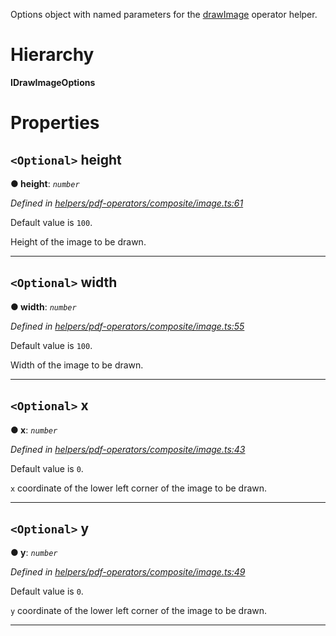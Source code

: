 

Options object with named parameters for the [drawImage](../modules/_helpers_pdf_operators_composite_image_.md#drawimage) operator helper.

# Hierarchy

**IDrawImageOptions**

# Properties

<a id="height"></a>

## `<Optional>` height

**● height**: *`number`*

*Defined in [helpers/pdf-operators/composite/image.ts:61](https://github.com/Hopding/pdf-lib/blob/dd3a0e3/src/helpers/pdf-operators/composite/image.ts#L61)*

Default value is `100`.

Height of the image to be drawn.

___
<a id="width"></a>

## `<Optional>` width

**● width**: *`number`*

*Defined in [helpers/pdf-operators/composite/image.ts:55](https://github.com/Hopding/pdf-lib/blob/dd3a0e3/src/helpers/pdf-operators/composite/image.ts#L55)*

Default value is `100`.

Width of the image to be drawn.

___
<a id="x"></a>

## `<Optional>` x

**● x**: *`number`*

*Defined in [helpers/pdf-operators/composite/image.ts:43](https://github.com/Hopding/pdf-lib/blob/dd3a0e3/src/helpers/pdf-operators/composite/image.ts#L43)*

Default value is `0`.

`x` coordinate of the lower left corner of the image to be drawn.

___
<a id="y"></a>

## `<Optional>` y

**● y**: *`number`*

*Defined in [helpers/pdf-operators/composite/image.ts:49](https://github.com/Hopding/pdf-lib/blob/dd3a0e3/src/helpers/pdf-operators/composite/image.ts#L49)*

Default value is `0`.

`y` coordinate of the lower left corner of the image to be drawn.

___

